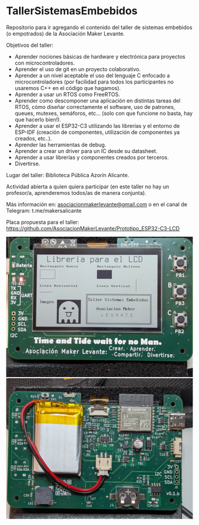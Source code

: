 # TallerSistemasEmbebidos
Repositorio para ir agregando el contenido del taller de sistemas embebidos (o empotrados) de la Asociación Maker Levante.

Objetivos del taller:

- Aprender nociones básicas de hardware y electrónica para proyectos con microcontroladores.
- Aprender el uso de git en un proyecto colaborativo.
- Aprender a un nivel aceptable el uso del lenguaje C enfocado a microcontroladores (por facilidad para todos los participantes no usaremos C++ en el código que hagamos).
- Aprender a usar un RTOS como FreeRTOS.
- Aprender como descomponer una aplicación en distintas tareas del RTOS, cómo diseñar correctamente el software, uso de patrones, queues, mutexes, semáforos, etc... (solo con que funcione no basta, hay que hacerlo bien!).
- Aprender a usar el ESP32-C3 utilizando las librerías y el entorno de ESP-IDF (creación de componentes, utilización de componentes ya creados, etc..).
- Aprender las herramientas de debug.
- Aprender a crear un driver para un IC desde su datasheet.
- Aprender a usar librerías y componentes creados por terceros.
- Divertirse.

Lugar del taller: Biblioteca Pública Azorín Alicante. 

Actividad abierta a quien quiera participar (en este taller no hay un profesor/a, aprenderemos todos/as de manera conjunta).

Más información en: asociacionmakerlevante@gmail.com o en el canal de Telegram: t.me/makersalicante

Placa propuesta para el taller: https://github.com/AsociacionMakerLevante/Prototipo_ESP32-C3-LCD

<img src="https://github.com/AsociacionMakerLevante/TallerSistemasEmbebidos/blob/main/Imagenes/LCD1.jpg" width="750">
<img src="https://github.com/AsociacionMakerLevante/TallerSistemasEmbebidos/blob/main/Imagenes/Batt.jpg" width="750">





